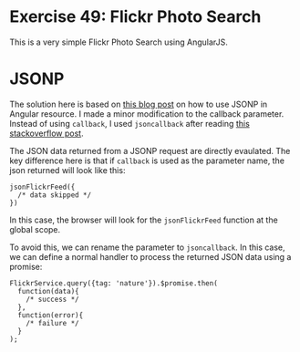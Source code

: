 # Exercise 49: Flickr Photo Search

This is a very simple Flickr Photo Search using AngularJS.

# JSONP
The solution here is based on [this blog post](http://www.bennadel.com/blog/2610-using-jsonp-with-resource-in-angularjs.htm) on how to use JSONP in Angular resource. I made a minor modification to the callback parameter. Instead of using `callback`, I used `jsoncallback` after reading [this stackoverflow post](http://stackoverflow.com/questions/16362205/jsonflickrfeed-not-defined-when-query-flickr-api).

The JSON data returned from a JSONP request are directly evaulated. The key difference here is that if `callback` is used as the parameter name, the json returned will look like this:
```
jsonFlickrFeed({
  /* data skipped */
})
```
In this case, the browser will look for the `jsonFlickrFeed` function at the global scope.

To avoid this, we can rename the parameter to `jsoncallback`. In this case, we can define a normal handler to process the returned JSON data using a promise:
```
FlickrService.query({tag: 'nature'}).$promise.then(
  function(data){
    /* success */
  },
  function(error){
    /* failure */
  }
);
```

